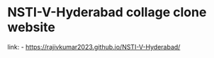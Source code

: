 # NSTI-V-Hyderabad collage clone website
link: -  https://rajivkumar2023.github.io/NSTI-V-Hyderabad/
